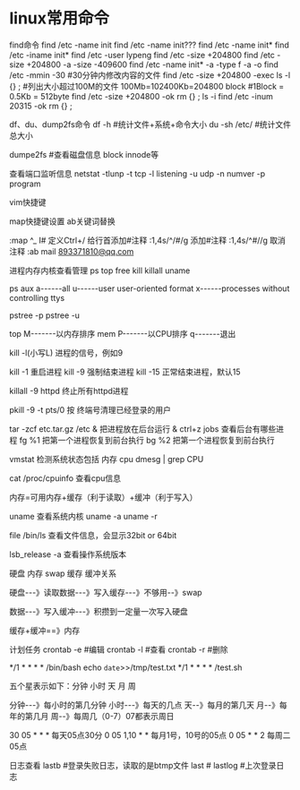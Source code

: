 # linux常用命令

find命令
find /etc -name init
find /etc -name init???
find /etc -name init*
find /etc -iname init*
find /etc -user lypeng
find /etc -size +204800
find /etc -size +204800 -a -size -409600
find /etc -name init* -a -type f
-a -o
find /etc -mmin -30 	#30分钟内修改内容的文件
find /etc -size +204800 -exec ls -l {} \;	#列出大小超过100M的文件 100Mb=102400Kb=204800 block #1Block = 0.5Kb = 512byte
find /etc -size +204800 -ok rm {} \;
ls -i
find /etc -inum 20315 -ok rm {} \;

df、du、dump2fs命令
df -h	#统计文件+系统+命令大小
du -sh /etc/ #统计文件总大小

dumpe2fs	#查看磁盘信息 block innode等

查看端口监听信息
netstat -tlunp
-t tcp
-l listening
-u udp
-n numver
-p program

vim快捷键

map快捷键设置
ab关键词替换

:map ^_ I# <ESC> 定义Ctrl+/ 给行首添加#注释
:1,4s/^/#/g 添加#注释
:1,4s/^#//g 取消注释
:ab mail 893371810@qq.com

进程内存内核查看管理
ps top free kill killall uname

ps aux
a------all
u------user user-oriented format
x------processes without controlling ttys

pstree -p
pstree -u

top
M-------以内存排序 mem
P-------以CPU排序
q-------退出

kill -l(小写L) 进程的信号，例如9

kill -1 重启进程
kill -9 强制结束进程
kill -15 正常结束进程，默认15

killall -9 httpd  终止所有httpd进程

pkill -9 -t pts/0 按 终端号清理已经登录的用户

tar -zcf etc.tar.gz /etc & 把进程放在后台运行
&
ctrl+z
jobs 查看后台有哪些进程
fg %1 把第一个进程恢复到前台执行
bg %2 把第一个进程恢复到前台执行

vmstat 检测系统状态包括 内存 cpu
dmesg | grep CPU

cat /proc/cpuinfo 查看cpu信息

内存=可用内存+缓存（利于读取）+缓冲（利于写入）

uname 查看系统内核
uname -a 
uname -r

file /bin/ls 查看文件信息，会显示32bit or 64bit

lsb_release -a 查看操作系统版本

硬盘 内存 swap 缓存 缓冲关系

硬盘---》读取数据---》写入缓存---》不够用--》swap

数据---》写入缓冲---》积攒到一定量一次写入硬盘

缓存+缓冲==》内存





计划任务
crontab -e #编辑
crontab -l #查看
crontab -r #删除

*/1 * * * * /bin/bash echo `date`>>/tmp/test.txt
*/1 * * * * /test.sh

五个星表示如下：分钟 小时 天 月 周

分钟---》每小时的第几分钟
小时---》每天的几点
天--》每月的第几天
月--》每年的第几月
周--》每周几（0-7）07都表示周日

30 05 * * * 每天05点30分
0 05 1,10 * * 每月1号，10号的05点
0 05 * * 2 每周二05点


日志查看
lastb		#登录失败日志，读取的是btmp文件
last 		#
lastlog		#上次登录日志





